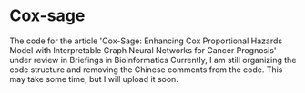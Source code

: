 # Cox-sage
The code for the article 'Cox-Sage: Enhancing Cox Proportional Hazards Model with Interpretable Graph Neural Networks for Cancer Prognosis' under review in Briefings in Bioinformatics
Currently, I am still organizing the code structure and removing the Chinese comments from the code. This may take some time, but I will upload it soon.
